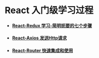 # React 入门级学习过程

* #### [React-Redux 学习-简明扼要的七个步骤](./doc/react-redux.md)
* #### [React-Axios 发送Http请求](./doc/axios.md)
* #### [React-Router 快速集成和使用](./doc/react-router.md)

